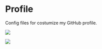 # Profile
Config files for costumize my GitHub profile.

![](https://komarev.com/ghpvc/?username=sonuchivas&label=PROFILE+VIEWS)

![](https://github-readme-stats.vercel.app/api?username=sonnychivas&hide=contribs,prs)
